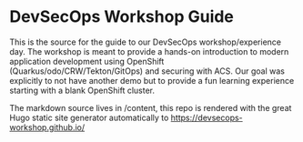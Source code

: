 # DevSecOps Workshop Guide
This is the source for the guide to our DevSecOps workshop/experience day. The workshop is meant to provide 
a hands-on introduction to modern application development using OpenShift (Quarkus/odo/CRW/Tekton/GitOps) and 
securing with ACS. Our goal was explicitly to not have another demo but to provide a fun learning experience 
starting with a blank OpenShift cluster.

The markdown source lives in /content, this repo is rendered with the great Hugo static site generator automatically 
to https://devsecops-workshop.github.io/
